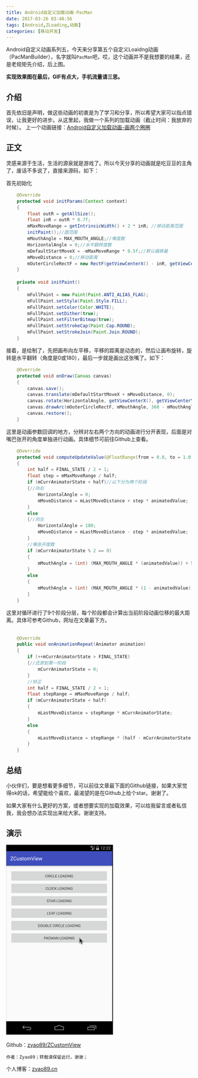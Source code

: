 ```yaml
---
title: Android自定义加载动画-PacMan
date: 2017-03-26 03:48:56
tags: [Android,ZLoading,动画]
categories: [移动开发]
---
```

Android自定义动画系列五，今天来分享第五个自定义Loaidng动画（PacManBuilder），名字就叫`PacMan`吧，哎，这个动画并不是我想要的结果，还是老规矩先介绍，后上图。

**实现效果图在最后，GIF有点大，手机流量请三思。**

<!--more-->

## 介绍

首先依旧是声明，做这些动画的初衷是为了学习和分享，所以希望大家可以指点错误，让我更好的进步。从这里起，我做一个系列的加载动画（截止时间：我放弃的时候）。
上一个动画链接：[Android自定义加载动画-画两个圈圈](https://zyao89.cn/2017/03/25/Android自定义加载动画-DoubleCircleBuilder/)

## 正文

灵感来源于生活，生活的源泉就是游戏了。所以今天分享的动画就是吃豆豆的主角了，废话不多说了，直接来源码，如下：

首先初始化

```java
    @Override
    protected void initParams(Context context)
    {
        float outR = getAllSize();
        float inR = outR * 0.7f;
        mMaxMoveRange = getIntrinsicWidth() + 2 * inR; //移动距离范围
        initPaint();//圆范围
        mMouthAngle = MAX_MOUTH_ANGLE;//嘴度数
        HorizontalAngle = 0;//水平翻转度数
        mDefaultStartMoveX = -mMaxMoveRange * 0.5f;//默认偏移量
        mMoveDistance = 0;//移动距离
        mOuterCircleRectF = new RectF(getViewCenterX() - inR, getViewCenterY() - inR, getViewCenterX() + inR, getViewCenterY() + inR);
    }

    private void initPaint()
    {
        mFullPaint = new Paint(Paint.ANTI_ALIAS_FLAG);
        mFullPaint.setStyle(Paint.Style.FILL);
        mFullPaint.setColor(Color.WHITE);
        mFullPaint.setDither(true);
        mFullPaint.setFilterBitmap(true);
        mFullPaint.setStrokeCap(Paint.Cap.ROUND);
        mFullPaint.setStrokeJoin(Paint.Join.ROUND);
    }

```

接着，是绘制了，先把画布向左平移，平移的距离是动态的，然后让画布旋转，旋转是水平翻转（角度是0或180），最后一步就是画出这张嘴了。如下：

```java
    @Override
    protected void onDraw(Canvas canvas)
    {
        canvas.save();
        canvas.translate(mDefaultStartMoveX + mMoveDistance, 0);
        canvas.rotate(HorizontalAngle, getViewCenterX(), getViewCenterY());
        canvas.drawArc(mOuterCircleRectF, mMouthAngle, 360 - mMouthAngle * 2, true, mFullPaint);
        canvas.restore();
    }

```

这里是动画参数回调的地方，分辨对左右两个方向的动画进行分开表现，后面是对嘴巴张开的角度单独进行动画。具体细节可前往Github上查看。

```java
    @Override
    protected void computeUpdateValue(@FloatRange(from = 0.0, to = 1.0) float animatedValue)
    {
        int half = FINAL_STATE / 2 + 1;
        float step = mMaxMoveRange / half;
        if (mCurrAnimatorState < half)//以下分为两个阶段
        {//向右
            HorizontalAngle = 0;
            mMoveDistance = mLastMoveDistance + step * animatedValue;
        }
        else
        {//向左
            HorizontalAngle = 180;
            mMoveDistance = mLastMoveDistance - step * animatedValue;
        }
        //嘴张开度数
        if (mCurrAnimatorState % 2 == 0)
        {
            mMouthAngle = (int) (MAX_MOUTH_ANGLE * (animatedValue)) + 5;
        }
        else
        {
            mMouthAngle = (int) (MAX_MOUTH_ANGLE * (1 - animatedValue)) + 5;
        }
    }

```

这里对循环进行了9个阶段分层，每个阶段都会计算出当前阶段动画位移的最大距离。具体可参考Github，网址在文章最下方。

```java

    @Override
    public void onAnimationRepeat(Animator animation)
    {
        if (++mCurrAnimatorState > FINAL_STATE)
        {//还原到第一阶段
            mCurrAnimatorState = 0;
        }
        //矫正
        int half = FINAL_STATE / 2 + 1;
        float stepRange = mMaxMoveRange / half;
        if (mCurrAnimatorState < half)
        {
            mLastMoveDistance = stepRange * mCurrAnimatorState;
        }
        else
        {
            mLastMoveDistance = stepRange * (half - mCurrAnimatorState % half);
        }
    }

```

## 总结

小伙伴们，要是想看更多细节，可以前往文章最下面的Github链接，如果大家觉得ok的话，希望能给个喜欢，最渴望的是在Github上给个star。谢谢了。

如果大家有什么更好的方案，或者想要实现的加载效果，可以给我留言或者私信我，我会想办法实现出来给大家。谢谢支持。

## 演示

![动画效果演示](./pac_man.gif)

Github：[zyao89/ZCustomView](https://github.com/zyao89/ZCustomView)

`作者：Zyao89；转载请保留此行，谢谢；`

个人博客：[zyao89.cn](http://zyao89.github.io)
